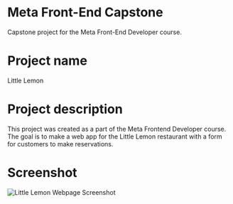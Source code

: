 # Meta Front-End Capstone
Capstone project for the Meta Front-End Developer course.
# Project name
Little Lemon
# Project description
This project was created as a part of the Meta Frontend Developer course. The goal is to make a web app for the Little Lemon restaurant with a form for customers to make reservations.
# Screenshot
![Little Lemon Webpage Screenshot](https://i.imgur.com/YeCJD9l.jpeg)
